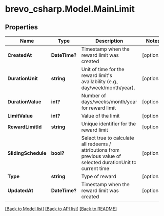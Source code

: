 # brevo_csharp.Model.MainLimit
## Properties

Name | Type | Description | Notes
------------ | ------------- | ------------- | -------------
**CreatedAt** | **DateTime?** | Timestamp when the reward limit was created | [optional] 
**DurationUnit** | **string** | Unit of time for the reward limit&#39;s availability (e.g., day/week/month/year). | [optional] 
**DurationValue** | **int?** | Number of days/weeks/month/year for reward limit | [optional] 
**LimitValue** | **int?** | Value of the limit | [optional] 
**RewardLimitId** | **string** | Unique identifier for the reward limit | [optional] 
**SlidingSchedule** | **bool?** | Select true to calculate all redeems / attributions from previous value of selected durationUnit to current time | [optional] 
**Type** | **string** | Type of reward | [optional] 
**UpdatedAt** | **DateTime?** | Timestamp when the reward limit was created | [optional] 

[[Back to Model list]](../README.md#documentation-for-models) [[Back to API list]](../README.md#documentation-for-api-endpoints) [[Back to README]](../README.md)

